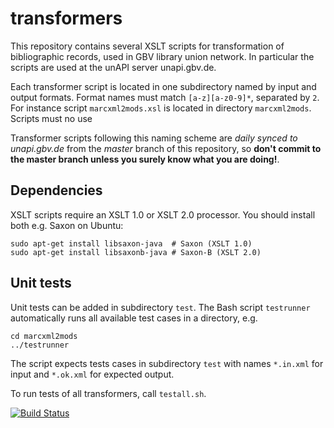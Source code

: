 # transformers

This repository contains several XSLT scripts for transformation of bibliographic records, used in GBV library union network. In particular the scripts are used at the unAPI server unapi.gbv.de.

Each transformer script is located in one subdirectory named by input and output formats. Format names must match `[a-z][a-z0-9]*`, separated by `2`. For instance script `marcxml2mods.xsl` is located in directory `marcxml2mods`. Scripts must no use

Transformer scripts following this naming scheme are *daily synced to unapi.gbv.de* from the *master* branch of this repository, so **don't commit to the master branch unless you surely know what you are doing!**.

## Dependencies

XSLT scripts require an XSLT 1.0 or XSLT 2.0 processor. You should install both e.g. Saxon on Ubuntu:

    sudo apt-get install libsaxon-java  # Saxon (XSLT 1.0)
    sudo apt-get install libsaxonb-java # Saxon-B (XSLT 2.0)

## Unit tests

Unit tests can be added in subdirectory `test`. The Bash script `testrunner` automatically runs all available test cases in a directory, e.g.

    cd marcxml2mods
    ../testrunner

The script expects tests cases in subdirectory `test` with names `*.in.xml` for input and `*.ok.xml` for expected output.

To run tests of all transformers, call `testall.sh`.

[![Build Status](https://travis-ci.org/gbv/transformers.png)](https://travis-ci.org/gbv/transformers)

